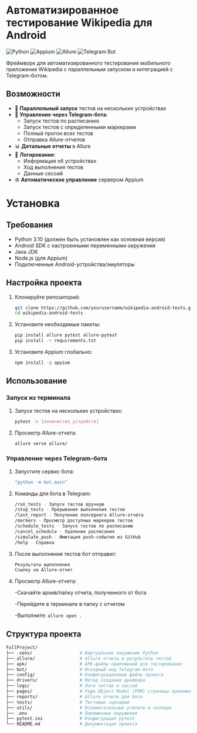 # Автоматизированное тестирование Wikipedia для Android

![Python](https://img.shields.io/badge/python-3.10-blue.svg)
![Appium](https://img.shields.io/badge/Appium-✓-green.svg)
![Allure](https://img.shields.io/badge/Allure-✓-orange.svg)
![Telegram Bot](https://img.shields.io/badge/Telegram_Bot-✓-blue.svg)

Фреймворк для автоматизированного тестирования мобильного приложения Wikipedia с параллельным запуском и интеграцией с Telegram-ботом.

## Возможности

- 🚀 **Параллельный запуск** тестов на нескольких устройствах
- 🤖 **Управление через Telegram-бота**:
  - Запуск тестов по расписанию
  - Запуск тестов с определенными маркерами
  - Полный прогон всех тестов
  - Отправка Allure-отчетов
- 📊 **Детальные отчеты** в Allure
- 📝 **Логирование**:
  - Информация об устройствах
  - Ход выполнения тестов
  - Данные сессий
- ⚙️ **Автоматическое управление** сервером Appium

# Установка

## Требования

- Python 3.10 (должен быть установлен как основная версия)
- Android SDK с настроенными переменными окружения
- Java JDK
- Node.js (для Appium)
- Подключенные Android-устройства/эмуляторы

## Настройка проекта

1. Клонируйте репозиторий:
   ```bash
   git clone https://github.com/yourusername/wikipedia-android-tests.git
   cd wikipedia-android-tests
   ```

2. Установите необходимые пакеты:
   ```bash
   pip install allure pytest allure-pytest
   pip install -r requirements.txt
   ```
3. Установите Appium глобально:
   ```bash
   npm install -g appium
   ```

## Использование

### Запуск из терминала

1. Запуск тестов на нескольких устройствах:
   ```bash
   pytest -n [количество_устройств]
   ```
   
2. Просмотр Allure-отчета:
   ```bash
   allure serve allure/
   ```

### Управление через Telegram-бота

1. Запустите сервис бота:
   ```bash
   "python -m bot.main"
   ```
   
2. Команды для бота в Telegram:
   ```bash
   /run_tests - Запуск тестов вручную
   /stop_tests - Прерывание выполнения тестов
   /last_report - Получение полседнего Allure-отчета
   /markers - Просмотр доступных маркеров тестов
   /schedule_tests - Запуск тестов по расписанию
   /cancel_schedule - Удаление расписания
   /simulate_push - Имитация push-события из GitHub
   /help - Справка
   ```
   
3. После выполнения тестов бот отправит:
   ```bash
   Результаты выполнения
   Ссылку на Allure-отчет
   ```

4. Просмотр Allure-отчета:

   -Скачайте архив/папку отчета, полученного от бота
   
   -Перейдите в терминале в папку с отчетом
   
   -Выполните: ```allure open .```

## Структура проекта
```bash
FullProject/
├── .venv/                  # Виртуальное окружение Python
├── allure/                 # Allure отчеты и результаты тестов
├── apk/                    # APK-файлы приложений для тестирования
├── bot/                    # Исходный код Telegram бота
├── config/                 # Конфигурационные файлы проекта
├── drivers/                # Метод создания драйвера
├── logs/                   # Логи тестов и сессий
├── pages/                  # Page Object Model (POM) страницы приложения
├── reports/                # Allure отчеты для бота
├── tests/                  # Тестовые сценарии
├── utils/                  # Вспомогательные утилиты и хелперы
├── .env                    # Переменные окружения
├── pytest.ini              # Конфигурация pytest
└── README.md               # Документация проекта
```
